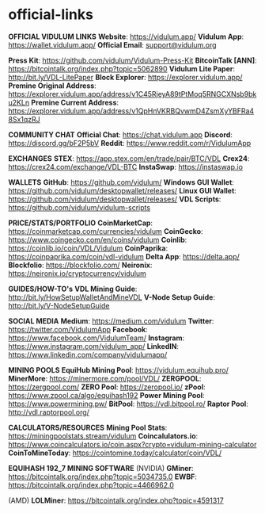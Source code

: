 # official-links

__OFFICIAL VIDULUM LINKS__
**Website**: <https://vidulum.app/>
**Vidulum App**: <https://wallet.vidulum.app/>
**Official Email**: support@vidulum.org

**Press Kit**: <https://github.com/vidulum/Vidulum-Press-Kit>
**BitcoinTalk [ANN]**: <https://bitcointalk.org/index.php?topic=5062890>
**Vidulum Lite Paper**: <http://bit.ly/VDL-LitePaper>
**Block Explorer**: <https://explorer.vidulum.app/>
**Premine Original Address**: <https://explorer.vidulum.app/address/v1C45RjeyA89tPtMoq5RNGCXNsb9bku2KLn>
**Premine Current Address**: <https://explorer.vidulum.app/address/v1QpHnVKRBQvwmD4ZsmXyYBFRa48Sx1qzRJ>

__COMMUNITY CHAT__
**Official Chat**: <https://chat.vidulum.app>
**Discord**: <https://discord.gg/bF2P5bV>
**Reddit**: <https://www.reddit.com/r/VidulumApp>

__EXCHANGES__
**STEX**: <https://app.stex.com/en/trade/pair/BTC/VDL>
**Crex24**: <https://crex24.com/exchange/VDL-BTC>
**InstaSwap**: <https://instaswap.io>

__WALLETS__
**GitHub**: <https://github.com/vidulum/>
**Windows GUI Wallet**: <https://github.com/vidulum/desktopwallet/releases/>
**Linux GUI Wallet**: <https://github.com/vidulum/desktopwallet/releases/>
**VDL Scripts**: <https://github.com/vidulum/vidulum-scripts>

__PRICE/STATS/PORTFOLIO__
**CoinMarketCap**: <https://coinmarketcap.com/currencies/vidulum>
**CoinGecko**: <https://www.coingecko.com/en/coins/vidulum>
**Coinlib**: <https://coinlib.io/coin/VDL/Vidulum>
**CoinPaprika**: <https://coinpaprika.com/coin/vdl-vidulum>
**Delta App**: <https://delta.app/>
**Blockfolio**: <https://blockfolio.com/>
**Neironix**: <https://neironix.io/cryptocurrency/vidulum>

__GUIDES/HOW-TO's__
**VDL Mining Guide**: <http://bit.ly/HowSetupWalletAndMineVDL> 
**V-Node Setup Guide**: <http://bit.ly/V-NodeSetupGuide>

__SOCIAL MEDIA__
**Medium**: <https://medium.com/vidulum>
**Twitter**: <https://twitter.com/VidulumApp>
**Facebook**: <https://www.facebook.com/VidulumTeam/>
**Instagram**: <https://www.instagram.com/vidulum_app/>
**LinkedIN**: <https://www.linkedin.com/company/vidulumapp/>

__MINING POOLS__
**EquiHub Mining Pool**: <https://vidulum.equihub.pro/>
**MinerMore**: <https://minermore.com/pool/VDL/>
**ZERGPOOL**: <https://zergpool.com/>
**ZERO Pool**: <https://zeropool.io/>
**zPool**: <https://www.zpool.ca/algo/equihash192>
**Power Mining Pool**: <https://www.powermining.pw/>
**BitPool**: <https://vdl.bitpool.ro/>
**Raptor Pool**: <http://vdl.raptorpool.org/>

__CALCULATORS/RESOURCES__
**Mining Pool Stats**: <https://miningpoolstats.stream/vidulum>
**Coincalulators.io**: <https://www.coincalculators.io/coin.aspx?crypto=vidulum-mining-calculator>
**CoinToMineToday**: <https://cointomine.today/calculator/coin/VDL/>

__EQUIHASH 192_7 MINING SOFTWARE__
(NVIDIA)
**GMiner**: <https://bitcointalk.org/index.php?topic=5034735.0>
**EWBF**: <https://bitcointalk.org/index.php?topic=4466962.0>

(AMD)
**LOLMiner**: <https://bitcointalk.org/index.php?topic=4591317>

